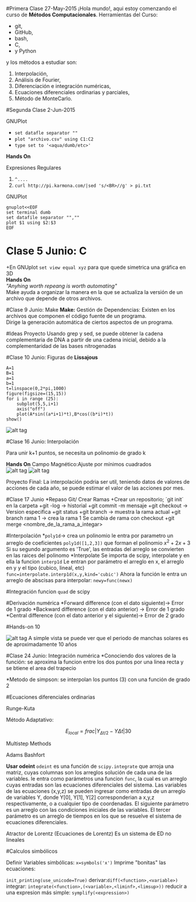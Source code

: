 #Primera Clase 27-May-2015
¡Hola mundo!, aqui estoy comenzando el curso de **Métodos Computacionales**.
Herramientas del Curso:
+ git,
+ GitHub,
+ bash, 
+ C,
+ y Python

y los métodos a estudiar son:
1. Interpolación,<BR>
2. Análisis de Fourier,<BR>
3. Diferenciación e integración numéricas,<BR>
4. Ecuaciones diferenciales ordinarias y parciales,<BR>
5. Método de MonteCarlo.<BR>

#Segunda Clase 2-Jun-2015

GNUPlot<BR>
+ `set datafle separator ""`
+ `plot "archivo.csv" using C1:C2`
+ `type set to '<aqua/dumb/etc>'`

**Hands On**<BR>

Expresiones Regulares<BR>
1. `^.... `<BR>
3. `curl http://pi.karmona.com/|sed 's/<BR>//g' > pi.txt`<BR>

GNUPlot<BR>
```
gnuplot<<EOF
set terminal dumb
set datafile separator "",""
plot $1 using $2:$3
EOF
```

# Clase 5 Junio: C

+En GNUplot `set view equal xyz` para que quede simetrica una gráfica en 3D<BR>
**Hands On**<BR>
*"Anyhing worth repeang is worth automating"*<BR>
Make ayuda a organizar la manera en la que se actualiza la versión de un
archivo que depende de otros archivos.

#Clase 9 Junio: Make
**Make:**
Gestión de Dependencias: Existen en los archivos que componen el código fuente de un programa.<BR>
Dirige la generación automática de ciertos aspectos de un programa.<BR>

#Ideas Proyecto
Usando grep y sed, se puede obtener la cadena complementaria de DNA
a partir de una cadena inicial, debido a la complementaridad de las
bases nitrogenadas

#Clase 10 Junio: Figuras de **Lissajous**
```
A=1
B=1
a=1
b=1
t=linspace(0,2*pi,1000)
figure(figsize=(15,15))
for i in range (25):
    subplot(5,5,i+1)
    axis("off")
    plot(A*sin((a*i+1)*t),B*cos((b*i)*t))
show()
```

![alt tag](https://github.com/diitaz93/MC/blob/master/hands_on/lissajous.png)

#Clase 16 Junio: Interpolación

Para unir k+1 puntos, se necesita un polinomio de grado k<BR>

**Hands On**
Campo Magnético:Ajuste por mínimos cuadrados<BR>
![alt tag](https://raw.githubusercontent.com/diitaz93/MC/master/hands_on/a.png)
![alt tag](https://raw.githubusercontent.com/diitaz93/MC/master/hands_on/b.png)

Proyecto Final: La interpolación podria ser util, teniendo datos de valores de acciones de cada año, se puede estimar el valor de las acciones por mes.

#Clase 17 Junio
*Repaso Git/ Crear Ramas
+Crear un repositorio; ´git init´ en la carpeta
+git -log -> historial
+git commit -m mensaje
+git checkout <hash> -> Version especifica
+git status
+git branch -> muestra la rama actual
+git branch rama 1 -> crea la rama 1
Se cambia de rama con checkout
+git merge <nombre_de_la_rama_a_integar>

#Interpolación
*`poly1d`-> crea un polinomio
	le entra por parametro un arreglo de coeficientes
	`poly1d([1,2,3])` que forman el polinomio
	$x^2+2x+3$
	Si su segundo argumento es 'True', las entradas del arreglo
	se convierten en las raices del polinomo
*Interpolate
Se importa de scipy, interpolate y en ella la funcion `interp1d`
Le entran por parámetro el arreglo en x, el arreglo en y y el tipo (cubico, lineal, etc)
`func=interpolate.interp1d(x,y,kind='cubic')`
Ahora la función le entra un arreglo de abscisas para interpolar:
`newy=func(newx)`

#Integración
funcion `quad` de scipy

#Derivación numérica
*Forward difference (con el dato siguiente)-> Error de 1 grado
*Backward difference (con el dato anterior) -> Error de 1 grado
*Central difference (con el dato anterior y el siguiente)-> Error de 2 grado

#Hands-on 10

![alt tag](https://raw.githubusercontent.com/diitaz93/MC/master/hands_on/solar.png)
A simple vista se puede ver que el periodo de manchas solares es de aproximadamente 10 años

#Clase 24 Junio: Integración numérica
*Conociendo dos valores de la función:
se aproxima la funcion entre los dos puntos por una linea recta y se btiene el area del trapecio

*Metodo de simpson:
se interpolan los puntos (3) con una función de grado 2


#Ecuaciones diferenciales ordinarias

Runge-Kuta

Método Adaptativo:

$$E_{local}=frac{|Y_{\Delta t/2}-Y{\Delta t}|}{30}$$

Multistep Methods

Adams Bashfort

**Usar odeint**
`odeint` es una función de `scipy.integrate` que arroja una matriz, cuyas columnas
son los arreglos solución de cada una de las variables.
le entra como parámetros una funcion `func`, la cual es un arreglo
cuyas entradas son las ecuaciones diferenciales del sistema.
Las variables de las ecuaciones (x,y,z) se pueden ingresar como entradas de un arreglo de variables
Y, donde Y[0], Y[1], Y[2] corresponderian a x,y,z respectivamente, o a cualquier
tipo de coordenadas.
El siguiente parámetro es un arreglo con las condiciones iniciales de las variables.
El tercer parámetro es un arreglo de tiempos en los que se resuelve el sistema
de ecuaciones diferenciales.


Atractor de Lorentz (Ecuaciones de Lorentz)
Es un sistema de ED no lineales

#Calculos simbólicos

Definir Variables simbólicas: `x=symbols('x')`
Imprime "bonitas" las ecuaciones:

`init_printing(use_unicode=True)`
derivar:`diff(<function>,<variable>)`
integrar: `integrate(<function>,(<variable>,<liminf>,<limsup>))`
reducir a una expresion más simple: `symplify(<expression>)`









